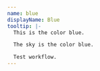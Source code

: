 ```yaml
---
name: blue
displayName: Blue
tooltip: |-
  This is the color blue.

  The sky is the color blue.

  Test workflow.
---
```

